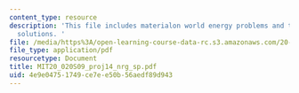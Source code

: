 ```yaml
---
content_type: resource
description: 'This file includes materialon world energy problems and their possible
  solutions. '
file: /media/https%3A/open-learning-course-data-rc.s3.amazonaws.com/20-020-introduction-to-biological-engineering-design-spring-2009/4e9e04751749ce7ee50b56aedf89d943_MIT20_020S09_proj14_nrg_sp.pdf
file_type: application/pdf
resourcetype: Document
title: MIT20_020S09_proj14_nrg_sp.pdf
uid: 4e9e0475-1749-ce7e-e50b-56aedf89d943
---
```

